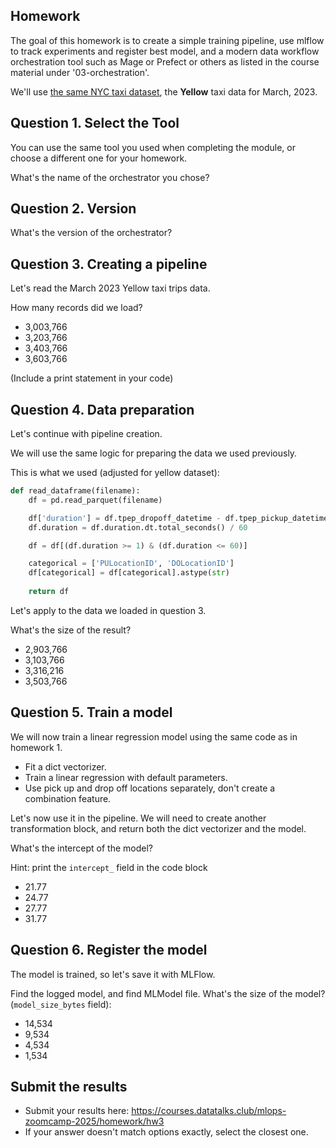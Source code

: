 ## Homework

The goal of this homework is to create a simple training pipeline, use mlflow to track experiments and register best model, and a modern data workflow orchestration tool such as Mage or Prefect or others as listed in the course material under '03-orchestration'.

We'll use [the same NYC taxi dataset](https://www1.nyc.gov/site/tlc/about/tlc-trip-record-data.page), the **Yellow** taxi data for March, 2023. 

## Question 1. Select the Tool

You can use the same tool you used when completing the module,
or choose a different one for your homework.

What's the name of the orchestrator you chose? 


## Question 2. Version

What's the version of the orchestrator? 


## Question 3. Creating a pipeline

Let's read the March 2023 Yellow taxi trips data.

How many records did we load? 

- 3,003,766
- 3,203,766
- 3,403,766
- 3,603,766

(Include a print statement in your code)

## Question 4. Data preparation

Let's continue with pipeline creation.

We will use the same logic for preparing the data we used previously. 

This is what we used (adjusted for yellow dataset):

```python
def read_dataframe(filename):
    df = pd.read_parquet(filename)

    df['duration'] = df.tpep_dropoff_datetime - df.tpep_pickup_datetime
    df.duration = df.duration.dt.total_seconds() / 60

    df = df[(df.duration >= 1) & (df.duration <= 60)]

    categorical = ['PULocationID', 'DOLocationID']
    df[categorical] = df[categorical].astype(str)
    
    return df
```

Let's apply to the data we loaded in question 3. 

What's the size of the result? 

- 2,903,766
- 3,103,766
- 3,316,216 
- 3,503,766

## Question 5. Train a model

We will now train a linear regression model using the same code as in homework 1.

* Fit a dict vectorizer.
* Train a linear regression with default parameters.
* Use pick up and drop off locations separately, don't create a combination feature.

Let's now use it in the pipeline. We will need to create another transformation block, and return both the dict vectorizer and the model.

What's the intercept of the model? 

Hint: print the `intercept_` field in the code block

- 21.77
- 24.77
- 27.77
- 31.77

## Question 6. Register the model 

The model is trained, so let's save it with MLFlow.

Find the logged model, and find MLModel file. What's the size of the model? (`model_size_bytes` field):

* 14,534
* 9,534
* 4,534
* 1,534


## Submit the results

* Submit your results here: https://courses.datatalks.club/mlops-zoomcamp-2025/homework/hw3
* If your answer doesn't match options exactly, select the closest one.